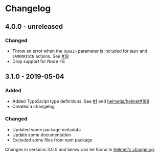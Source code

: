 # Changelog

## 4.0.0 - unreleased
### Changed
- Throw an error when the `domain` parameter is included for `DENY` and `SAMEORIGIN` actions. See [#19](https://github.com/helmetjs/frameguard/pull/19)
- Drop support for Node <8

## 3.1.0 - 2019-05-04
### Added
- Added TypeScript type definitions. See [#1](https://github.com/helmetjs/frameguard/pull/16) and [helmetjs/helmet#188](https://github.com/helmetjs/helmet/issues/188)
- Created a changelog

### Changed
- Updated some package metadata
- Update some documentation
- Excluded some files from npm package

Changes in versions 3.0.0 and below can be found in [Helmet's changelog](https://github.com/helmetjs/helmet/blob/master/CHANGELOG.md).

